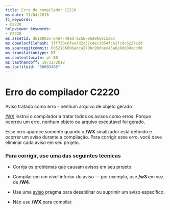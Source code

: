 ```yaml
---
title: Erro do compilador C2220
ms.date: 11/04/2016
f1_keywords:
- C2220
helpviewer_keywords:
- C2220
ms.assetid: d610802c-64d7-40ad-a2a6-0ed0b6815a6c
ms.openlocfilehash: 3ff730c6fea7d2c57c4ec3054fc627cdc6227e2d
ms.sourcegitcommit: 6052185696adca270bc9bdbec45a626dd89cdcdd
ms.translationtype: MT
ms.contentlocale: pt-BR
ms.lasthandoff: 10/31/2018
ms.locfileid: "50603405"
---
```

# <a name="compiler-error-c2220"></a>Erro do compilador C2220

Aviso tratado como erro - nenhum arquivo de objeto gerado

[/WX](../../build/reference/compiler-option-warning-level.md) instrui o compilador a tratar todos os avisos como erros. Porque ocorreu um erro, nenhum objeto ou arquivo executável foi gerado.

Esse erro aparece somente quando o **/WX** sinalizador está definido e ocorrer um aviso durante a compilação. Para corrigir esse erro, você deve eliminar cada aviso em seu projeto.

### <a name="to-fix-use-one-of-the-following-techniques"></a>Para corrigir, use uma das seguintes técnicas

- Corrija os problemas que causam avisos em seu projeto.

- Compilar em um nível inferior do aviso — por exemplo, use **/w3** em vez de **/W4**.

- Use uma [aviso](../../preprocessor/warning.md) pragma para desabilitar ou suprimir um aviso específico.

- Não use **/WX** para compilar.